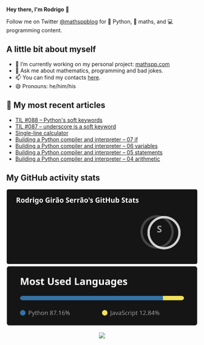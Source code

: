 **Hey there, I'm Rodrigo** 👋

Follow me on Twitter [@mathsppblog][twitter] for 🐍 Python, 🧠 maths, and 💻 programming content.


## A little bit about myself

- 🔭 I’m currently working on my personal project: [mathspp.com](https://mathspp.com)
- 💬 Ask me about mathematics, programming and bad jokes.
- 📫 You can find my contacts [here](https://mathspp.com/about#contacts).
- 😄 Pronouns: he/him/his


## 📖 My most recent articles

<!-- BLOG-POST-LIST:START -->
- [TIL #088 – Python&#39;s soft keywords](https://mathspp.com/blog/til/pythons-soft-keywords)
- [TIL #087 – underscore is a soft keyword](https://mathspp.com/blog/til/underscore-is-a-soft-keyword)
- [Single-line calculator](https://mathspp.com/blog/single-line-calculator)
- [Building a Python compiler and interpreter – 07 if](https://mathspp.com/blog/building-a-python-compiler-and-interpreter-07-if)
- [Building a Python compiler and interpreter – 06 variables](https://mathspp.com/blog/building-a-python-compiler-and-interpreter-06-variables)
- [Building a Python compiler and interpreter – 05 statements](https://mathspp.com/blog/building-a-python-compiler-and-interpreter-05-statements)
- [Building a Python compiler and interpreter – 04 arithmetic](https://mathspp.com/blog/building-a-python-compiler-and-interpreter-04-arithmetic)
<!-- BLOG-POST-LIST:END -->


##  My GitHub activity stats

<!-- Thanks to ofek! -->

<img src="general_stats.svg" alt="GitHub Statistics" loading="lazy">

<img src="language_stats.svg" alt="Top Languages" loading="lazy">

<p align='center'><img src='https://visitor-badge.laobi.icu/badge?page_id=RodrigoGiraoSerrao'></p>

[twitter]: https://twitter.com/mathsppblog
